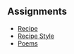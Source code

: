 ## Assignments

- [Recipe](./assignments/recipe.md)
- [Recipe Style](./assignments/style-recipe.md)
- [Poems](./assignments/poems.md)
